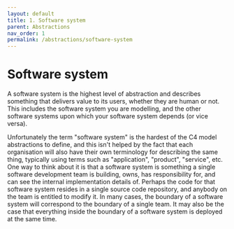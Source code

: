 ```yaml
---
layout: default
title: 1. Software system
parent: Abstractions
nav_order: 1
permalink: /abstractions/software-system
---
```


# Software system

A software system is the highest level of abstraction and describes something that delivers value to its users,
whether they are human or not. This includes the software system you are modelling, and the other software systems
upon which your software system depends (or vice versa).

Unfortunately the term "software system" is the hardest of the C4 model abstractions to define, and this isn't helped
by the fact that each organisation will also have their own terminology for describing the same thing, typically using
terms such as "application", "product", "service", etc. One way to think about it is that a software system is
something a single software development team is building, owns, has responsibility for, and can see the internal
implementation details of. Perhaps the code for that software system resides in a single source code repository,
and anybody on the team is entitled to modify it. In many cases, the boundary of a software system will correspond to
the boundary of a single team. It may also be the case that everything inside the boundary of a software system is
deployed at the same time.